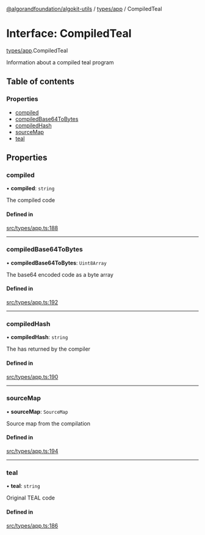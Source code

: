 [@algorandfoundation/algokit-utils](../README.md) / [types/app](../modules/types_app.md) / CompiledTeal

# Interface: CompiledTeal

[types/app](../modules/types_app.md).CompiledTeal

Information about a compiled teal program

## Table of contents

### Properties

- [compiled](types_app.CompiledTeal.md#compiled)
- [compiledBase64ToBytes](types_app.CompiledTeal.md#compiledbase64tobytes)
- [compiledHash](types_app.CompiledTeal.md#compiledhash)
- [sourceMap](types_app.CompiledTeal.md#sourcemap)
- [teal](types_app.CompiledTeal.md#teal)

## Properties

### compiled

• **compiled**: `string`

The compiled code

#### Defined in

[src/types/app.ts:188](https://github.com/algorandfoundation/algokit-utils-ts/blob/main/src/types/app.ts#L188)

___

### compiledBase64ToBytes

• **compiledBase64ToBytes**: `Uint8Array`

The base64 encoded code as a byte array

#### Defined in

[src/types/app.ts:192](https://github.com/algorandfoundation/algokit-utils-ts/blob/main/src/types/app.ts#L192)

___

### compiledHash

• **compiledHash**: `string`

The has returned by the compiler

#### Defined in

[src/types/app.ts:190](https://github.com/algorandfoundation/algokit-utils-ts/blob/main/src/types/app.ts#L190)

___

### sourceMap

• **sourceMap**: `SourceMap`

Source map from the compilation

#### Defined in

[src/types/app.ts:194](https://github.com/algorandfoundation/algokit-utils-ts/blob/main/src/types/app.ts#L194)

___

### teal

• **teal**: `string`

Original TEAL code

#### Defined in

[src/types/app.ts:186](https://github.com/algorandfoundation/algokit-utils-ts/blob/main/src/types/app.ts#L186)
